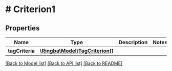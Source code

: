 # # Criterion1

## Properties

Name | Type | Description | Notes
------------ | ------------- | ------------- | -------------
**tagCriteria** | [**\Ringba\Model\TagCriterion[]**](TagCriterion.md) |  |

[[Back to Model list]](../../README.md#models) [[Back to API list]](../../README.md#endpoints) [[Back to README]](../../README.md)

